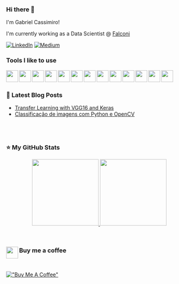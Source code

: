 ### Hi there 👋

I'm Gabriel Cassimiro!

I'm currently working as a Data Scientist @ [Falconi](https://www.falconi.com/)


[![LinkedIn](https://img.shields.io/badge/LinkedIn-%230077B5.svg?&style=flat-square&logo=linkedin&logoColor=white)](https://www.linkedin.com/in/gabriel-cassimiro/)
[![Medium](https://img.shields.io/badge/medium-black?&style=flat-square&logo=medium&logoColor=white)](https://gabrielcassimiro17.medium.com/)

### Tools I like to use

<img align="left" height="32" width="32" src="https://cdn.jsdelivr.net/npm/simple-icons@v5/icons/fastapi.svg" />
<img align="left" height="32" width="32" src="https://cdn.jsdelivr.net/npm/simple-icons@v5/icons/python.svg" />
<img align="left" height="32" width="32" src="https://cdn.jsdelivr.net/npm/simple-icons@v5/icons/github.svg" />
<img align="left" height="32" width="32" src="https://cdn.jsdelivr.net/npm/simple-icons@v5/icons/streamlit.svg" />
<img align="left" height="32" width="32" src="https://cdn.jsdelivr.net/npm/simple-icons@v5/icons/pandas.svg" />
<img align="left" height="32" width="32" src="https://cdn.jsdelivr.net/npm/simple-icons@v5/icons/numpy.svg" />
<img align="left" height="32" width="32" src="https://cdn.jsdelivr.net/npm/simple-icons@v5/icons/tensorflow.svg" />
<img align="left" height="32" width="32" src="https://cdn.jsdelivr.net/npm/simple-icons@v5/icons/amazonaws.svg" />
<img align="left" height="32" width="32" src="https://cdn.jsdelivr.net/npm/simple-icons@v5/icons/docker.svg" />
<img align="left" height="32" width="32" src="https://cdn.jsdelivr.net/npm/simple-icons@v5/icons/linux.svg" />
<img align="left" height="32" width="32" src="https://cdn.jsdelivr.net/npm/simple-icons@v5/icons/raspberrypi.svg" />
<img align="left" height="32" width="32" src="https://cdn.jsdelivr.net/npm/simple-icons@v5/icons/visualstudiocode.svg" />
<img align="left" height="32" width="32" src="https://cdn.jsdelivr.net/npm/simple-icons@v5/icons/notion.svg" />

<br />
<br />


### 📕 Latest Blog Posts
- [Transfer Learning with VGG16 and Keras](https://towardsdatascience.com/transfer-learning-with-vgg16-and-keras-50ea161580b4)
- [Classificação de imagens com Python e OpenCV](https://gabrielcassimiro17.medium.com/classifica%C3%A7%C3%A3o-de-imagens-com-python-e-opencv-4c1edca71510)

<br />
<br />

### ⭐ My GitHub Stats

<p align="center">
<a href="https://github.com/gabrielcassimiro17">
  <img height="180em" src="https://github-readme-stats-eight-theta.vercel.app/api?username=gabrielcassimiro17&show_icon  s=true&theme=algolia&include_all_commits=true&count_private=true"/>
  <img height="180em" src="https://github-readme-stats-eight-theta.vercel.app/api/top-langs/?username=gabrielcassimiro17&layout=compact&langs_count=8&theme=algolia"/>
</a>
</p>
<br />


### <img align="left" height="32" width="32" src="https://cdn.jsdelivr.net/npm/simple-icons@v5/icons/buymeacoffee.svg" /> Buy me a coffee
<br />

[!["Buy Me A Coffee"](https://www.buymeacoffee.com/assets/img/custom_images/orange_img.png)](https://www.buymeacoffee.com/cassimiro)



<!--


**gabrielcassimiro17/gabrielcassimiro17** is a ✨ _special_ ✨ repository because its `README.md` (this file) appears on your GitHub profile.
[![StackShare](http://img.shields.io/badge/tech-stack-0690fa.svg?style=flat)](https://stackshare.io//my-stack)



Here are some ideas to get you started:

- 🔭 I’m currently working on ...
- 🌱 I’m currently learning ...
- 👯 I’m looking to collaborate on ...
- 🤔 I’m looking for help with ...
- 💬 Ask me about ...
- 📫 How to reach me: ...
- 😄 Pronouns: ...
- ⚡ Fun fact: ...
-->
